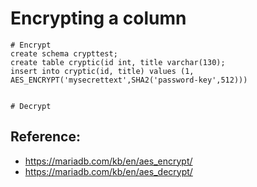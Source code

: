 # Encrypting a column 

```
# Encrypt 
create schema crypttest;
create table cryptic(id int, title varchar(130);
insert into cryptic(id, title) values (1, AES_ENCRYPT('mysecrettext',SHA2('password-key',512))) 


```

```
# Decrypt 

```

## Reference:

 * https://mariadb.com/kb/en/aes_encrypt/
 * https://mariadb.com/kb/en/aes_decrypt/
